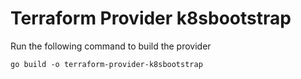 # Terraform Provider k8sbootstrap

Run the following command to build the provider

```shell
go build -o terraform-provider-k8sbootstrap
```
